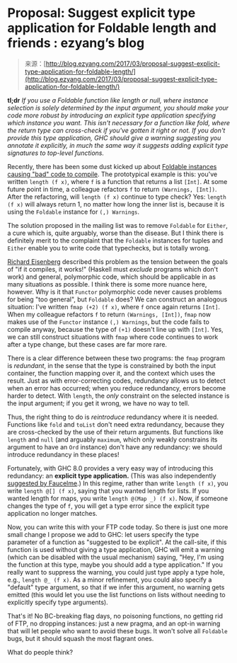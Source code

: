 <!--yml
category: 未分类
date: 2024-07-01 18:16:59
-->

# Proposal: Suggest explicit type application for Foldable length and friends : ezyang’s blog

> 来源：[http://blog.ezyang.com/2017/03/proposal-suggest-explicit-type-application-for-foldable-length/](http://blog.ezyang.com/2017/03/proposal-suggest-explicit-type-application-for-foldable-length/)

**tl;dr** *If you use a Foldable function like length or null, where instance selection is solely determined by the input argument, you should make your code more robust by introducing an explicit type application specifying which instance you want. This isn't necessary for a function like fold, where the return type can cross-check if you've gotten it right or not. If you don't provide this type application, GHC should give a warning suggesting you annotate it explicitly, in much the same way it suggests adding explicit type signatures to top-level functions.*

Recently, there has been some dust kicked up about [Foldable instances causing "bad" code to compile](https://mail.haskell.org/pipermail/libraries/2017-March/027716.html). The prototypical example is this: you've written `length (f x)`, where `f` is a function that returns a list `[Int]`. At some future point in time, a colleague refactors `f` to return `(Warnings, [Int])`. After the refactoring, will `length (f x)` continue to type check? Yes: `length (f x)` will always return 1, no matter how long the inner list is, because it is using the `Foldable` instance for `(,) Warnings`.

The solution proposed in the mailing list was to remove `Foldable` for `Either`, a cure which is, quite arguably, worse than the disease. But I think there is definitely merit to the complaint that the `Foldable` instances for tuples and `Either` enable you to write code that typechecks, but is totally wrong.

[Richard Eisenberg](https://mail.haskell.org/pipermail/libraries/2017-March/027743.html) described this problem as the tension between the goals of "if it compiles, it works!" (Haskell must *exclude* programs which don't work) and general, polymorphic code, which should be applicable in as many situations as possible. I think there is some more nuance here, however. Why is it that `Functor` polymorphic code never causes problems for being "too general", but `Foldable` does? We can construct an analogous situation: I've written `fmap (+2) (f x)`, where `f` once again returns `[Int]`. When my colleague refactors `f` to return `(Warnings, [Int])`, `fmap` now makes use of the `Functor` instance `(,) Warnings`, but the code fails to compile anyway, because the type of `(+1)` doesn't line up with `[Int]`. Yes, we can still construct situations with `fmap` where code continues to work after a type change, but these cases are far more rare.

There is a clear difference between these two programs: the `fmap` program is *redundant*, in the sense that the type is constrained by both the input container, the function mapping over it, and the context which uses the result. Just as with error-correcting codes, redundancy allows us to detect when an error has occurred; when you reduce redundancy, errors become harder to detect. With `length`, the *only* constraint on the selected instance is the input argument; if you get it wrong, we have no way to tell.

Thus, the right thing to do is *reintroduce* redundancy where it is needed. Functions like `fold` and `toList` don't need extra redundancy, because they are cross-checked by the use of their return arguments. But functions like `length` and `null` (and arguably `maximum`, which only weakly constrains its argument to have an `Ord` instance) don't have any redundancy: we should introduce redundancy in these places!

Fortunately, with GHC 8.0 provides a very easy way of introducing this redundancy: an **explicit type application.** (This was also independently [suggested by Faucelme](https://www.reddit.com/r/haskell/comments/5x4yka/deprecate_foldable_for_either/def96j4/).) In this regime, rather than write `length (f x)`, you write `length @[] (f x)`, saying that you wanted length for lists. If you wanted length for maps, you write `length @(Map _) (f x)`. Now, if someone changes the type of `f`, you will get a type error since the explicit type application no longer matches.

Now, you can write this with your FTP code today. So there is just one more small change I propose we add to GHC: let users specify the type parameter of a function as "suggested to be explicit". At the call-site, if this function is used without giving a type application, GHC will emit a warning (which can be disabled with the usual mechanism) saying, "Hey, I'm using the function at this type, maybe you should add a type application." If you really want to suppress the warning, you could just type apply a type hole, e.g., `length @_ (f x)`. As a minor refinement, you could also specify a "default" type argument, so that if we infer this argument, no warning gets emitted (this would let you use the list functions on lists without needing to explicitly specify type arguments).

That's it! No BC-breaking flag days, no poisoning functions, no getting rid of FTP, no dropping instances: just a new pragma, and an opt-in warning that will let people who want to avoid these bugs. It won't solve all `Foldable` bugs, but it should squash the most flagrant ones.

What do people think?